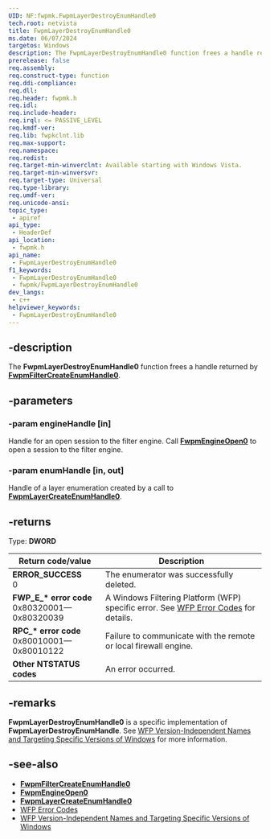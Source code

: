 ```yaml
---
UID: NF:fwpmk.FwpmLayerDestroyEnumHandle0
tech.root: netvista
title: FwpmLayerDestroyEnumHandle0
ms.date: 06/07/2024
targetos: Windows
description: The FwpmLayerDestroyEnumHandle0 function frees a handle returned by FwpmFilterCreateEnumHandle0.
prerelease: false
req.assembly: 
req.construct-type: function
req.ddi-compliance: 
req.dll: 
req.header: fwpmk.h
req.idl: 
req.include-header: 
req.irql: <= PASSIVE_LEVEL
req.kmdf-ver: 
req.lib: fwpkclnt.lib
req.max-support: 
req.namespace: 
req.redist: 
req.target-min-winverclnt: Available starting with Windows Vista.
req.target-min-winversvr: 
req.target-type: Universal
req.type-library: 
req.umdf-ver: 
req.unicode-ansi: 
topic_type:
 - apiref
api_type:
 - HeaderDef
api_location:
 - fwpmk.h
api_name:
 - FwpmLayerDestroyEnumHandle0
f1_keywords:
 - FwpmLayerDestroyEnumHandle0
 - fwpmk/FwpmLayerDestroyEnumHandle0
dev_langs:
 - c++
helpviewer_keywords:
 - FwpmLayerDestroyEnumHandle0
---
```


## -description

The **FwpmLayerDestroyEnumHandle0** function frees a handle returned by **[FwpmFilterCreateEnumHandle0](nf-fwpmk-fwpmfiltercreateenumhandle0.md)**.

## -parameters

### -param engineHandle [in]

Handle for an open session to the filter engine. Call **[FwpmEngineOpen0](nf-fwpmk-fwpmengineopen0.md)** to open a session to the filter engine.

### -param enumHandle [in, out]

Handle of a layer enumeration created by a call to **[FwpmLayerCreateEnumHandle0](nf-fwpmk-fwpmlayercreateenumhandle0.md)**.

## -returns

Type: **DWORD**

| Return code/value | Description |
|---|---|
| **ERROR_SUCCESS**<br>0 | The enumerator was successfully deleted. |
| **FWP_E_\* error code**<br>0x80320001—0x80320039 | A Windows Filtering Platform (WFP) specific error. See [WFP Error Codes](/windows/win32/fwp/wfp-error-codes) for details. |
| **RPC_\* error code**<br>0x80010001—0x80010122 | Failure to communicate with the remote or local firewall engine. |
| **Other NTSTATUS codes** | An error occurred. |

## -remarks

**FwpmLayerDestroyEnumHandle0** is a specific implementation of **FwpmLayerDestroyEnumHandle**. See [WFP Version-Independent Names and Targeting Specific Versions of Windows](/windows/desktop/FWP/wfp-version-independent-names-and-targeting-specific-versions-of-windows) for more information.

## -see-also

- **[FwpmFilterCreateEnumHandle0](nf-fwpmk-fwpmfiltercreateenumhandle0.md)**
- **[FwpmEngineOpen0](nf-fwpmk-fwpmengineopen0.md)**
- **[FwpmLayerCreateEnumHandle0](nf-fwpmk-fwpmlayercreateenumhandle0.md)**
- [WFP Error Codes](/windows/win32/fwp/wfp-error-codes)
- [WFP Version-Independent Names and Targeting Specific Versions of Windows](/windows/desktop/FWP/wfp-version-independent-names-and-targeting-specific-versions-of-windows)
